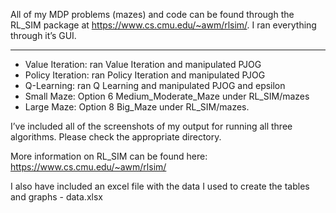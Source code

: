 All of my MDP problems (mazes) and code can be found through the RL_SIM package at https://www.cs.cmu.edu/~awm/rlsim/. I ran everything through it’s GUI.
___________________________________________________
- Value Iteration: ran Value Iteration and manipulated PJOG
- Policy Iteration: ran Policy Iteration and manipulated PJOG
- Q-Learning: ran Q Learning and manipulated PJOG and epsilon
- Small Maze: Option 6 Medium_Moderate_Maze under RL_SIM/mazes
- Large Maze: Option 8 Big_Maze under RL_SIM/mazes.

I’ve included all of the screenshots of my output for running all three algorithms. Please check the appropriate directory. 

More information on RL_SIM can be found here:
https://www.cs.cmu.edu/~awm/rlsim/

I also have included an excel file with the data I used to create the tables and graphs - data.xlsx

